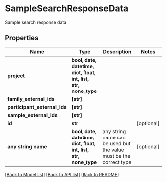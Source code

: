 # SampleSearchResponseData

Sample search response data

## Properties
Name | Type | Description | Notes
------------ | ------------- | ------------- | -------------
**project** | **bool, date, datetime, dict, float, int, list, str, none_type** |  | 
**family_external_ids** | **[str]** |  | 
**participant_external_ids** | **[str]** |  | 
**sample_external_ids** | **[str]** |  | 
**id** | **str** |  | [optional] 
**any string name** | **bool, date, datetime, dict, float, int, list, str, none_type** | any string name can be used but the value must be the correct type | [optional]

[[Back to Model list]](../README.md#documentation-for-models) [[Back to API list]](../README.md#documentation-for-api-endpoints) [[Back to README]](../README.md)


